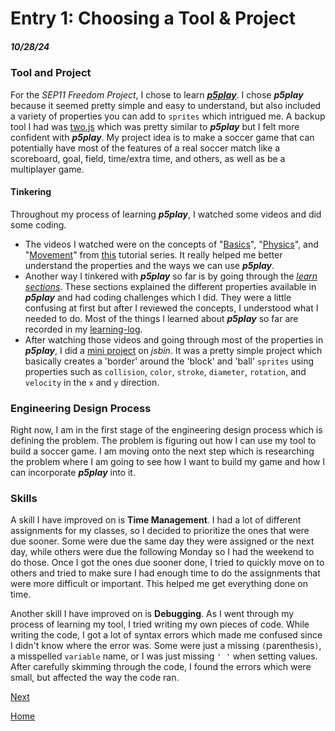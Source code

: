# Entry 1: Choosing a Tool & Project
##### 10/28/24

### Tool and Project
For the *SEP11 Freedom Project*, I chose to learn [***p5play***](https://p5play.org/). I chose ***p5play*** because it seemed pretty simple and easy to understand, but also included a variety of properties you can add to `sprites` which intrigued me. A backup tool I had was [two.js](https://two.js.org/) which was pretty similar to ***p5play*** but I felt more confident with ***p5play***. My project idea is to make a soccer game that can potentially have most of the features of a real soccer match like a scoreboard, goal, field, time/extra time, and others, as well as be a multiplayer game.

#### Tinkering
Throughout my process of learning ***p5play***, I watched some videos and did some coding. 
* The videos I watched were on the concepts of "[Basics](https://www.youtube.com/watch?v=5addy2G5DIc&list=PLoHS9P-kC-252Pd9MJD_ItfaVuYV2kTCE&index=1)", "[Physics](https://www.youtube.com/watch?v=cPTrLLdCX-Y&list=PLoHS9P-kC-252Pd9MJD_ItfaVuYV2kTCE&index=2)", and "[Movement](https://www.youtube.com/watch?v=p0vk5HlcFA8&list=PLoHS9P-kC-252Pd9MJD_ItfaVuYV2kTCE&index=3)" from [this](https://www.youtube.com/watch?v=5addy2G5DIc&list=PLoHS9P-kC-252Pd9MJD_ItfaVuYV2kTCE) tutorial series. It really helped me better understand the properties and the ways we can use ***p5play***.
* Another way I tinkered with ***p5play*** so far is by going through the [*learn sections*](https://p5play.org/learn/index.html). These sections explained the different properties available in ***p5play*** and had coding challenges which I did. They were a little confusing at first but after I reviewed the concepts, I understood what I needed to do. Most of the things I learned about ***p5play*** so far are recorded in my [learning-log](../tool/learning-log.md).
* After watching those videos and going through most of the properties in ***p5play***, I did a [mini project](https://jsbin.com/qudinafaso/edit?js,output) on *jsbin*. It was a pretty simple project which basically creates a 'border' around the 'block' and 'ball' `sprites` using properties such as `collision`, `color`, `stroke`, `diameter`, `rotation`, and `velocity` in the `x` and `y` direction.

### Engineering Design Process
Right now, I am in the first stage of the engineering design process which is defining the problem. The problem is figuring out how I can use my tool to build a soccer game. I am moving onto the next step which is researching the problem where I am going to see how I want to build my game and how I can incorporate ***p5play*** into it.

### Skills
A skill I have improved on is **Time Management**. I had a lot of different assignments for my classes, so I decided to prioritize the ones that were due sooner. Some were due the same day they were assigned or the next day, while others were due the following Monday so I had the weekend to do those. Once I got the ones due sooner done, I tried to quickly move on to others and tried to make sure I had enough time to do the assignments that were more difficult or important. This helped me get everything done on time.

Another skill I have improved on is **Debugging**. As I went through my process of learning my tool, I tried writing my own pieces of code. While writing the code, I got a lot of syntax errors which made me confused since I didn't know where the error was. Some were just a missing `(`parenthesis`)`, a misspelled `variable` name, or I was just missing `' '` when setting values. After carefully skimming through the code, I found the errors which were small, but affected the way the code ran.

[Next](entry02.md)

[Home](../README.md)
